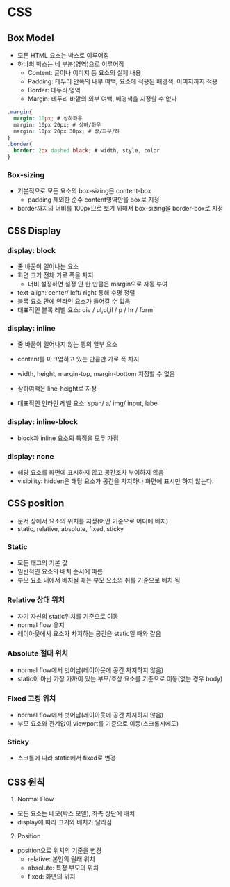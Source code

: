 # CSS

## Box Model
- 모든 HTML 요소는 박스로 이루어짐
- 하나의 박스는 네 부분(영역)으로 이루어짐
  - Content: 글이나 이미지 등 요소의 실제 내용
  - Padding: 테두리 안쪽의 내부 여백, 요소에 적용된 배경색, 이미지까지 적용
  - Border: 테두리 영역
  - Margin: 테두리 바깥의 외부 여백, 배경색을 지정할 수 없다
```css
.margin{
  margin: 10px; # 상하좌우
  margin: 10px 20px; # 상하/좌우
  margin: 10px 20px 30px; # 상/좌우/하
}
.border{
  border: 2px dashed black; # width, style, color
}
```
### Box-sizing
- 기본적으로 모든 요소의 box-sizing은 content-box
  - padding 제외한 순수 content영역만을 box로 지정
- border까지의 너비를 100px으로 보기 위해서 box-sizing을 border-box로 지정


## CSS Display
### display: block
- 줄 바꿈이 일어나는 요소
- 화면 크기 전체 가로 폭을 차지
  - 너비 설정하면 설정 안 한 만큼은 margin으로 자동 부여
- text-align: center/ left/ right 통해 수평 정렬
- 블록 요소 안에 인라인 요소가 들어갈 수 있음
- 대표적인 블록 레벨 요소: div / ul,ol,il / p / hr / form
### display: inline
- 줄 바꿈이 일어나지 않는 행의 일부 요소
- content를 마크업하고 있는 만큼만 가로 폭 차지
- width, height, margin-top, margin-bottom 지정할 수 없음
- 상하여백은 line-height로 지정

- 대표적인 인라인 레벨 요소: span/ a/ img/ input, label
### display: inline-block
- block과 inline 요소의 특징을 모두 가짐
### display: none
- 해당 요소를 화면에 표시하지 않고 공간조차 부여하지 않음
- visibility: hidden은 해당 요소가 공간을 차지하나 화면에 표시만 하지 않는다.

## CSS position
- 문서 상에서 요소의 위치를 지정(어떤 기준으로 어디에 배치)
- static, relative, absolute, fixed, sticky
### Static
- 모든 태그의 기본 값
- 일반적인 요소의 배치 순서에 따름
- 부모 요소 내에서 배치될 때는 부모 요소의 취를 기준으로 배치 됨
### Relative 상대 위치
- 자기 자신의 static위치를 기준으로 이동
- normal flow 유지
- 레이아웃에서 요소가 차지하는 공간은 static일 때와 같음
### Absolute 절대 위치
- normal flow에서 벗어남(레이아웃에 공간 차지하지 않음)
- static이 아닌 가장 가까이 있는 부모/조상 요소를 기준으로 이동(없는 경우 body)
### Fixed 고정 위치
- normal flow에서 벗어남(레이아웃에 공간 차지하지 않음)
- 부모 요소와 관계없이 viewport를 기준으로 이동(스크롤시에도)
### Sticky 
- 스크롤에 따라 static에서 fixed로 변경

## CSS 원칙
1. Normal Flow
- 모든 요소는 네모(박스 모델), 좌측 상단에 배치
- display에 따라 크기와 배치가 달라짐

2. Position
- position으로 위치의 기준을 변경
  - relative: 본인의 원래 위치
  - absolute: 특정 부모의 위치
  - fixed: 화면의 위치